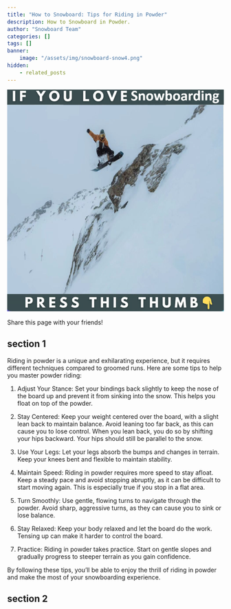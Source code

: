 ```yaml
---
title: "How to Snowboard: Tips for Riding in Powder"
description: How to Snowboard in Powder.
author: "Snowboard Team"
categories: []
tags: []
banner:
    image: "/assets/img/snowboard-snow4.png"
hidden:
    - related_posts
---
```



![Image here](/assets/img/snowboard-snow4.png)

<!-- AddToAny BEGIN -->
<div class="a2a_kit a2a_kit_size_32 a2a_default_style">
<a class="a2a_dd" href="https://www.addtoany.com/share"></a>
<a class="a2a_button_facebook"></a>
<a class="a2a_button_email"></a>
</div>
<script async src="https://static.addtoany.com/menu/page.js"></script>
<!-- AddToAny END -->

Share this page with your friends!


## section 1

Riding in powder is a unique and exhilarating experience, but it requires different techniques compared to groomed runs. Here are some tips to help you master powder riding:

1.	Adjust Your Stance: Set your bindings back slightly to keep the nose of the board up and prevent it from sinking into the snow. This helps you float on top of the powder.

2.	Stay Centered: Keep your weight centered over the board, with a slight lean back to maintain balance. Avoid leaning too far back, as this can cause you to lose control. When you lean back, you do so by shifting your hips backward.
Your hips should still be parallel to the snow.

3.	Use Your Legs: Let your legs absorb the bumps and changes in terrain. Keep your knees bent and flexible to maintain stability.

4.	Maintain Speed: Riding in powder requires more speed to stay afloat. Keep a steady pace and avoid stopping abruptly, as it can be difficult to start moving again. This is especially true if you stop in a flat area.

5.	Turn Smoothly: Use gentle, flowing turns to navigate through the powder. Avoid sharp, aggressive turns, as they can cause you to sink or lose balance.

6.	Stay Relaxed: Keep your body relaxed and let the board do the work. Tensing up can make it harder to control the board.

7.	Practice: Riding in powder takes practice. Start on gentle slopes and gradually progress to steeper terrain as you gain confidence.

By following these tips, you’ll be able to enjoy the thrill of riding in powder and make the most of your snowboarding experience.


## section 2


```
